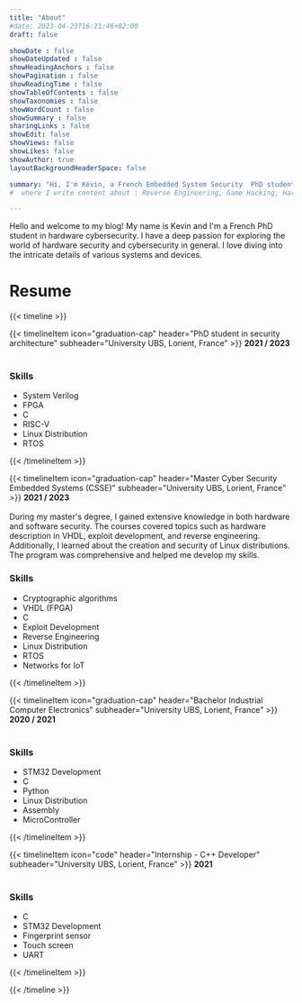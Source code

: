 ```yaml
---
title: "About"
#date: 2023-04-23T16:21:46+02:00
draft: false

showDate : false
showDateUpdated : false
showHeadingAnchors : false
showPagination : false
showReadingTime : false
showTableOfContents : false
showTaxonomies : false 
showWordCount : false
showSummary : false
sharingLinks : false
showEdit: false
showViews: false
showLikes: false
showAuthor: true
layoutBackgroundHeaderSpace: false

summary: "Hi, I'm Kévin, a French Embedded System Security  PhD student, and here is my blog"
#  where I write content about : Reverse Engineering, Game Hacking, Hardware, Windows Internal..."

---
```


Hello and welcome to my blog! My name is Kevin and I'm a French PhD student in hardware cybersecurity. I have a deep passion for exploring the world of hardware security and cybersecurity in general. I love diving into the intricate details of various systems and devices.

<h1 class="mt-0 text-4xl font-bold text-neutral-900 dark:text-neutral">Resume</h1>

{{< timeline >}}

{{< timelineItem icon="graduation-cap" header="PhD student in security architecture" subheader="University UBS, Lorient, France" >}}
<b>2021 / 2023</b><br><br>
<!-- During my master's degree, I gained extensive knowledge in both hardware and software security. The courses covered topics such as hardware description in VHDL, exploit development, and reverse engineering. Additionally, I learned about the creation and security of Linux distributions. The program was comprehensive and helped me develop my skills. <br> -->
<h3>Skills</h3>
<ul>
  <li>System Verilog</li>
  <li>FPGA</li>
  <li>C</li>
  <li>RISC-V</li>
  <li>Linux Distribution</li>
  <li>RTOS</li>
</ul>
{{< /timelineItem >}}

{{< timelineItem icon="graduation-cap" header="Master Cyber Security Embedded Systems (CSSE)" subheader="University UBS, Lorient, France" >}}
<b>2021 / 2023</b><br><br>
During my master's degree, I gained extensive knowledge in both hardware and software security. The courses covered topics such as hardware description in VHDL, exploit development, and reverse engineering. Additionally, I learned about the creation and security of Linux distributions. The program was comprehensive and helped me develop my skills. <br>
<h3>Skills</h3>
<ul>
  <li>Cryptographic algorithms</li>
  <li>VHDL (FPGA)</li>
  <li>C</li>
  <li>Exploit Development</li>
  <li>Reverse Engineering</li>
  <li>Linux Distribution</li>
  <li>RTOS</li>
  <li>Networks for IoT</li>
</ul>
{{< /timelineItem >}}

{{< timelineItem icon="graduation-cap" header="Bachelor Industrial Computer Electronics" subheader="University UBS, Lorient, France" >}}
<b>2020 / 2021</b><br><br>
<!-- During my master's degree, I gained extensive knowledge in both hardware and software security. The courses covered topics such as hardware description in VHDL, exploit development, and reverse engineering. Additionally, I learned about the creation and security of Linux distributions. The program was comprehensive and helped me develop my skills. <br> -->
<h3>Skills</h3>
<ul>
  <li>STM32 Development</li>
  <li>C</li>
  <li>Python</li>
  <li>Linux Distribution</li>
  <li>Assembly</li>
  <li>MicroController</li>
</ul>
{{< /timelineItem >}}

<!-- {{< timelineItem icon="graduation-cap" header="Professional Bachelor Mechatronics robotics" subheader="University Rennes 1, Rennes, France" >}}
<b>2019 / 2020</b><br><br>
<!-- During my master's degree, I gained extensive knowledge in both hardware and software security. The courses covered topics such as hardware description in VHDL, exploit development, and reverse engineering. Additionally, I learned about the creation and security of Linux distributions. The program was comprehensive and helped me develop my skills. <br> -->
<!-- <h3>Skills</h3>
<ul>
  <li>FANUC, ABB</li>
  <li>C</li>
  <li>Siemens</li>
  <li>Unity Pro</li>
  <li>Solid Works</li>
</ul>
{{< /timelineItem >}} --> 

<!-- {{< timelineItem icon="graduation-cap" header="BTS Design and Production of Automatic Systems" subheader="College Jean-Baptiste Colbert, Lorient, France" >}}
<b>2017 / 2019</b><br><br>
<!-- During my master's degree, I gained extensive knowledge in both hardware and software security. The courses covered topics such as hardware description in VHDL, exploit development, and reverse engineering. Additionally, I learned about the creation and security of Linux distributions. The program was comprehensive and helped me develop my skills. <br> -->
<!-- <h3>Skills</h3>
<ul>
  <li>Siemens</li>
  <li>Unity Pro</li>
  <li>Solid Works</li>
</ul>
{{< /timelineItem >}} -->

{{< timelineItem icon="code" header="Internship - C++ Developer" subheader="University UBS, Lorient, France" >}}
<b>2021</b><br><br>
<!-- I worked in the geology department of the university of Tours, my mission was to update a program for calculating nitrogen surpluses in soils to include phosphorus surplus calculations and the addition of new data. -->

<h3>Skills</h3>
<ul>
  <li>C</li>
  <li>STM32 Development</li>
  <li>Fingerprint sensor</li>
  <li>Touch screen</li>
  <li>UART</li>
</ul>
{{< /timelineItem >}}

{{< /timeline >}}